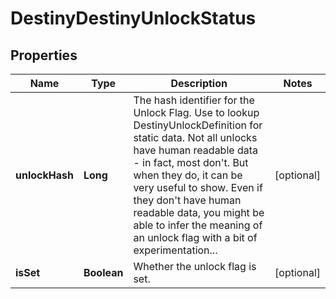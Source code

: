 
# DestinyDestinyUnlockStatus

## Properties
Name | Type | Description | Notes
------------ | ------------- | ------------- | -------------
**unlockHash** | **Long** | The hash identifier for the Unlock Flag. Use to lookup DestinyUnlockDefinition for static data. Not all unlocks have human readable data - in fact, most don&#39;t. But when they do, it can be very useful to show. Even if they don&#39;t have human readable data, you might be able to infer the meaning of an unlock flag with a bit of experimentation... |  [optional]
**isSet** | **Boolean** | Whether the unlock flag is set. |  [optional]



